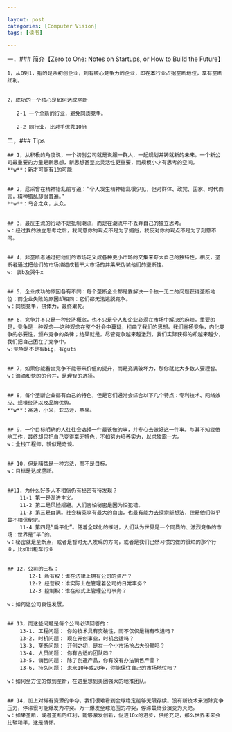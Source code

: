 ```yaml
---

layout: post
categories: [Computer Vision]
tags: [读书]

---
```



一，### 简介【Zero to One: Notes on Startups, or How to Build the Future】


    1，从0到1，指的是从初创企业，到有核心竞争力的企业，即在本行业占据垄断地位，享有垄断红利。


    2，成功的一个核心是如何达成垄断

       2-1 一个全新的行业，避免同质竞争。

       2-2 同行业，比对手优秀10倍


二，### Tips


    ## 1，从积极的角度说，一个初创公司就是说服一群人，一起规划并铸就新的未来。一个新公司最重要的力量是新思想，新思想甚至比灵活性更重要，而规模小才有思考的空间。
    **w**：新才可能有1的可能


    ## 2，尼采曾在精神错乱前写道：“个人发生精神错乱很少见，但对群体、政党、国家、时代而言，精神错乱却很普遍。”
    **w**：乌合之众，从众。


    ## 3，最反主流的行动不是抵制潮流，而是在潮流中不丢弃自己的独立思考。
    w：经过我的独立思考之后，我同意你的观点不是为了媚俗，我反对你的观点不是为了刻意不同。


    ## 4，非垄断者通过把他们的市场定义成各种更小市场的交集来夸大自己的独特性，相反，垄断者通过把他们的市场描述成若干大市场的并集来伪装他们的垄断性。
    w: 装b及哭牛x


    ## 5，企业成功的原因各有不同：每个垄断企业都是靠解决一个独一无二的问题获得垄断地位；而企业失败的原因却相同：它们都无法逃脱竞争。
    w：同质竞争，拼体力，最终累死。

    ## 6，竞争并不只是一种经济概念，也不只是个人和企业必须在市场中解决的麻烦。重要的是，竞争是一种观念——这种观念在整个社会中蔓延，扭曲了我们的思想。我们宣扬竞争，内化竞争的必要性，颁布竞争的条律；结果就是，尽管竞争越来越激烈，我们实际获得的却越来越少，我们把自己困在了竞争中。
    w:竞争是不是有big，有guts


    ## 7，如果你能看出竞争不能带来价值的提升，而是充满破坏力，那你就比大多数人要理智。
    w：滴滴和快的的合并，是理智的选择。


    ## 8，每个垄断企业都有自己的特色，但是它们通常会综合以下几个特点：专利技术、网络效应、规模经济以及品牌优势。
    **w**：高通，小米，亚马逊，苹果。


    ## 9，一个目标明确的人往往会选择一件最该做的事，并专心去做好这一件事。与其不知疲倦地工作，最终却只把自己变得毫无特色，不如努力培养实力，以求独霸一方。
    w：全栈工程师，貌似是奇谈。


    ## 10，但是精益是一种方法，而不是目标。
    w：目标是达成垄断。


    ##11，为什么好多人不相信仍有秘密有待发现？
        11-1 第一是渐进主义。
        11-2 第二是风险规避。人们害怕秘密是因为怕犯错。
        11-3 第三是自满。社会精英享有最大的自由，也最有能力去探索新想法，但是他们似乎最不相信秘密。
        11-4 第四是“扁平化”。随着全球化的推进，人们认为世界是一个同质的、激烈竞争的市场：世界是“平”的。
    w：秘密就是垄断点，或者是暂时无人发现的方向，或者是我们已然习惯的做的很烂的那个行业，比如出租车行业

    
    ## 12，公司的三权：
           12-1 所有权：谁在法律上拥有公司的资产？ 
           12-2 经营权：谁实际上在管理着公司的日常事务？  
           12-3 控制权：谁在形式上管理公司事务？

    w：如何让公司良性发展。


    ## 13，而这些问题是每个公司必须回答的： 
        13-1. 工程问题： 你的技术具有突破性，而不仅仅是稍有改进吗？ 
        13-2. 时机问题： 现在开创事业，时机合适吗？ 
        13-3. 垄断问题： 开创之初，是在一个小市场抢占大份额吗？ 
        13-4. 人员问题： 你有合适的团队吗？ 
        13-5. 销售问题： 除了创造产品，你有没有办法销售产品？ 
        13-6. 持久问题： 未来10年或20年，你能保住自己的市场地位吗？

    w：如何全方位的做到垄断，在这里想到美团强大的地推团队。


    ## 14，加上对稀有资源的争夺，我们很难看到全球稳定能够无限存续。没有新技术来消除竞争压力，停滞很可能爆发为冲突。万一爆发全球范围的冲突，停滞最终会演变为灭绝。
    w：如果垄断，或者垄断的红利，能够激发创新，促进10x的进步，供给充足，那么世界未来会比较和平，这是情怀。





